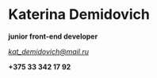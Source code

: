 # Katerina Demidovich
**junior front-end developer**

*kat_demidovich@mail.ru*

**+375 33 342 17 92**
